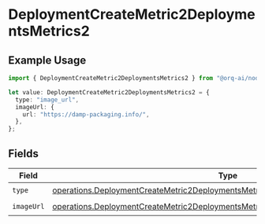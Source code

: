 # DeploymentCreateMetric2DeploymentsMetrics2

## Example Usage

```typescript
import { DeploymentCreateMetric2DeploymentsMetrics2 } from "@orq-ai/node/models/operations";

let value: DeploymentCreateMetric2DeploymentsMetrics2 = {
  type: "image_url",
  imageUrl: {
    url: "https://damp-packaging.info/",
  },
};
```

## Fields

| Field                                                                                                                                                                                    | Type                                                                                                                                                                                     | Required                                                                                                                                                                                 | Description                                                                                                                                                                              |
| ---------------------------------------------------------------------------------------------------------------------------------------------------------------------------------------- | ---------------------------------------------------------------------------------------------------------------------------------------------------------------------------------------- | ---------------------------------------------------------------------------------------------------------------------------------------------------------------------------------------- | ---------------------------------------------------------------------------------------------------------------------------------------------------------------------------------------- |
| `type`                                                                                                                                                                                   | [operations.DeploymentCreateMetric2DeploymentsMetricsRequestRequestBodyChoices3Type](../../models/operations/deploymentcreatemetric2deploymentsmetricsrequestrequestbodychoices3type.md) | :heavy_check_mark:                                                                                                                                                                       | N/A                                                                                                                                                                                      |
| `imageUrl`                                                                                                                                                                               | [operations.DeploymentCreateMetric2DeploymentsMetricsImageUrl](../../models/operations/deploymentcreatemetric2deploymentsmetricsimageurl.md)                                             | :heavy_check_mark:                                                                                                                                                                       | N/A                                                                                                                                                                                      |